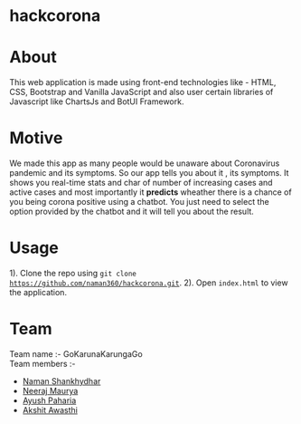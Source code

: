 # hackcorona
# About
This web application is made using front-end technologies like - HTML, CSS, Bootstrap and Vanilla JavaScript and also user certain libraries  of Javascript like ChartsJs and BotUI Framework.<br>
# Motive
We made this app as many people would be unaware about Coronavirus pandemic and  its symptoms. So our app tells you about it , its symptoms. It shows you real-time stats and char of number of increasing cases and active cases and most importantly it <b>predicts</b> wheather there is a chance of you being corona positive using a chatbot.
You just need to select the option provided by the chatbot and it will tell you about the result.

# Usage
1). Clone the repo using <code>git clone https://github.com/naman360/hackcorona.git</code>.
2). Open <code>index.html</code> to view the application.
# Team
Team name :- GoKarunaKarungaGo<br>
Team members :-
<ul>
  <li><a href="https://github.com/naman360">Naman Shankhydhar</a></li>
  <li><a href="https://github.com/Neerajx11">Neeraj Maurya</a></li>
  <li><a href="https://github.com/ayushpaharia">Ayush Paharia</a></li>
  <li><a href="https://github.com/akshi2000">Akshit Awasthi</a></li>
</ul>
